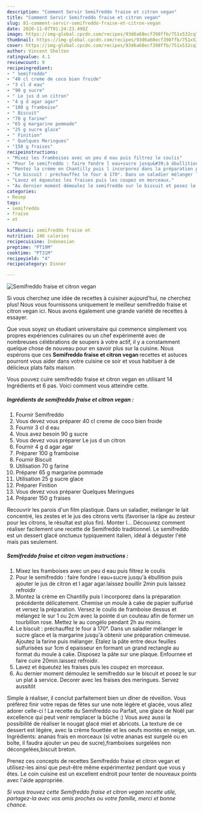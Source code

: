 ```yaml
---
description: "Comment Servir Semifreddo fraise et citron vegan"
title: "Comment Servir Semifreddo fraise et citron vegan"
slug: 81-comment-servir-semifreddo-fraise-et-citron-vegan
date: 2020-11-07T01:24:23.498Z
image: https://img-global.cpcdn.com/recipes/93d6a68ecf398ffb/751x532cq70/semifreddo-fraise-et-citron-vegan-photo-principale-de-la-recette.jpg
thumbnail: https://img-global.cpcdn.com/recipes/93d6a68ecf398ffb/751x532cq70/semifreddo-fraise-et-citron-vegan-photo-principale-de-la-recette.jpg
cover: https://img-global.cpcdn.com/recipes/93d6a68ecf398ffb/751x532cq70/semifreddo-fraise-et-citron-vegan-photo-principale-de-la-recette.jpg
author: Vincent Shelton
ratingvalue: 4.1
reviewcount: 9
recipeingredient:
- " Semifreddo"
- "40 cl creme de coco bien froide"
- "3 cl d eau"
- "90 g sucre"
- " Le jus d un citron"
- "4 g d agar agar"
- "100 g framboise"
- " Biscuit"
- "70 g farine"
- "65 g margarine pommade"
- "25 g sucre glace"
- " Finition"
- " Quelques Meringues"
- "150 g fraises"
recipeinstructions:
- "Mixez les framboises avec un peu d eau puis filtrez le coulis"
- "Pour le semifreddo : faire fondre l eau+sucre jusqu&#39;à ébullition puis ajouter le jus de citron et l agar agar.laissez bouillir 2min puis laissez refroidir"
- "Montez la crème en Chantilly puis l incorporez dans la préparation précédente délicatement. Chemise un moule à cake de papier sulfurisé et versez la préparation. Versez le coulis de framboise dessus et mélangez le sur 1 ou 2cm avec la pointe d un couteau afin de former un tourbillon rose. Mettez le au congélo pendant 2h au moins."
- "Le biscuit : préchauffez le four à 170°. Dans un saladier mélanger le sucre glace et la margarine jusqu&#39;à obtenir une préparation crémeuse. Ajoutez la farine puis mélanger. Étalez la pâte entre deux feuilles sulfurisées sur 1cm d epaisseur en formant un grand rectangle au format du moule à cake. Disposez la pâte sur une plaque. Enfournee et faire cuire 20min.laissez refroidir."
- "Lavez et équeutez les fraises puis les coupez en morceaux."
- "Au dernier moment démoulez le semifreddo sur le biscuit et posez le sur un plat à service. Decorer avec les fraises des meringues. Servez aussitôt"
categories:
- Resep
tags:
- semifreddo
- fraise
- et

katakunci: semifreddo fraise et 
nutrition: 246 calories
recipecuisine: Indonesian
preptime: "PT19M"
cooktime: "PT31M"
recipeyield: "4"
recipecategory: Dinner

---
```



![Semifreddo fraise et citron vegan](https://img-global.cpcdn.com/recipes/93d6a68ecf398ffb/751x532cq70/semifreddo-fraise-et-citron-vegan-photo-principale-de-la-recette.jpg)

Si vous cherchez une idée de recettes à cuisiner aujourd'hui, ne cherchez plus! Nous vous fournissons uniquement le meilleur semifreddo fraise et citron vegan ici. Nous avons également une grande variété de recettes à essayer.

Que vous soyez un étudiant universitaire qui commence simplement vos propres expériences culinaires ou un chef expérimenté avec de nombreuses célébrations de soupers à votre actif, il y a constamment quelque chose de nouveau pour en savoir plus sur la cuisine. Nous espérons que ces <strong> Semifreddo fraise et citron vegan </strong> recettes et astuces pourront vous aider dans votre cuisine ce soir et vous habituer à de délicieux plats faits maison.

<!--inarticleads1-->

Vous pouvez cuire semifreddo fraise et citron vegan en utilisant 14 Ingrédients et 6 pas. Voici comment vous atteindre cette.

##### Ingrédients de semifreddo fraise et citron vegan :

1. Fournir  Semifreddo
1. Vous devez vous préparer 40 cl creme de coco bien froide
1. Fournir 3 cl d eau
1. Vous avez besoin 90 g sucre
1. Vous devez vous préparer  Le jus d un citron
1. Fournir 4 g d agar agar
1. Préparer 100 g framboise
1. Fournir  Biscuit
1. Utilisation 70 g farine
1. Préparer 65 g margarine pommade
1. Utilisation 25 g sucre glace
1. Préparer  Finition
1. Vous devez vous préparer  Quelques Meringues
1. Préparer 150 g fraises


Recouvrir les parois d&#39;un film plastique. Dans un saladier, mélanger le lait concentré, les zestes et le jus des citrons verts (favoriser la râpe au zesteur pour les citrons, le résultat est plus fin). Monter l… Découvrez comment réaliser facilement une recette de Semifreddo traditionnel. Le semifreddo est un dessert glacé onctueux typiquement italien, idéal à déguster l&#39;été mais pas seulement. 

<!--inarticleads2-->

##### Semifreddo fraise et citron vegan instructions :

1. Mixez les framboises avec un peu d eau puis filtrez le coulis
1. Pour le semifreddo : faire fondre l eau+sucre jusqu&#39;à ébullition puis ajouter le jus de citron et l agar agar.laissez bouillir 2min puis laissez refroidir
1. Montez la crème en Chantilly puis l incorporez dans la préparation précédente délicatement. Chemise un moule à cake de papier sulfurisé et versez la préparation. Versez le coulis de framboise dessus et mélangez le sur 1 ou 2cm avec la pointe d un couteau afin de former un tourbillon rose. Mettez le au congélo pendant 2h au moins.
1. Le biscuit : préchauffez le four à 170°. Dans un saladier mélanger le sucre glace et la margarine jusqu&#39;à obtenir une préparation crémeuse. Ajoutez la farine puis mélanger. Étalez la pâte entre deux feuilles sulfurisées sur 1cm d epaisseur en formant un grand rectangle au format du moule à cake. Disposez la pâte sur une plaque. Enfournee et faire cuire 20min.laissez refroidir.
1. Lavez et équeutez les fraises puis les coupez en morceaux.
1. Au dernier moment démoulez le semifreddo sur le biscuit et posez le sur un plat à service. Decorer avec les fraises des meringues. Servez aussitôt


Simple à réaliser, il conclut parfaitement bien un dîner de réveillon. Vous préférez finir votre repas de fêtes sur une note légère et glacée, vous allez adorer celle-ci ! La recette du Semifreddo ou Parfait, une glace de Noël par excellence qui peut venir remplacer la bûche :) Vous avez aussi la possibilité de réaliser le nougat glacé miel et abricots. La texture de ce dessert est légère, avec la crème fouettée et les oeufs montés en neige, un. Ingrédients: ananas frais en morceaux (si votre ananas est surgelé ou en boîte, il faudra ajouter un peu de sucre),framboises surgelées non décongelées,biscuit breton. 

<!--inarticleads1-->

<p>
Prenez ces concepts de recettes Semifreddo fraise et citron vegan et utilisez-les ainsi que peut-être même expérimentez pendant que vous y êtes. Le coin cuisine est un excellent endroit pour tenter de nouveaux points avec l'aide appropriée.
</p>

<p>
<i>Si vous trouvez cette Semifreddo fraise et citron vegan recette utile, partagez-la avec vos amis proches ou votre famille, merci et bonne chance.</i>
</p>
